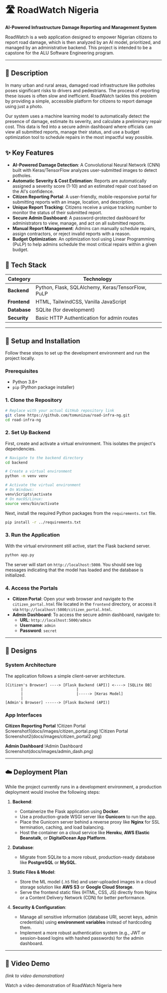 # 🛣️ RoadWatch Nigeria

**AI-Powered Infrastructure Damage Reporting and Management System**

RoadWatch is a web application designed to empower Nigerian citizens to report road damage, which is then analyzed by an AI model, prioritized, and managed by an administrative backend. This project is intended to be a capstone for the ALU Software Engineering program.

---

## 📜 Description

In many urban and rural areas, damaged road infrastructure like potholes poses significant risks to drivers and pedestrians. The process of reporting these issues is often slow and inefficient. RoadWatch tackles this problem by providing a simple, accessible platform for citizens to report damage using just a photo.

Our system uses a machine learning model to automatically detect the presence of damage, estimate its severity, and calculate a preliminary repair cost. This data is fed into a secure admin dashboard where officials can view all submitted reports, manage their status, and use a budget optimization tool to schedule repairs in the most impactful way possible.

## ✨ Key Features

- **AI-Powered Damage Detection**: A Convolutional Neural Network (CNN) built with Keras/TensorFlow analyzes user-submitted images to detect potholes.
- **Automatic Severity & Cost Estimation**: Reports are automatically assigned a severity score (1-10) and an estimated repair cost based on the AI's confidence.
- **Citizen Reporting Portal**: A user-friendly, mobile-responsive portal for submitting reports with an image, location, and description.
- **Unique Report Tracking**: Citizens receive a unique tracking number to monitor the status of their submitted report.
- **Secure Admin Dashboard**: A password-protected dashboard for administrators to view, manage, and act on all submitted reports.
- **Manual Report Management**: Admins can manually schedule repairs, assign contractors, or reject invalid reports with a reason.
- **Budget Optimization**: An optimization tool using Linear Programming (PuLP) to help admins schedule the most critical repairs within a given budget.

## 🔧 Tech Stack

| Category      | Technology                                                                                             |
|---------------|--------------------------------------------------------------------------------------------------------|
| **Backend**   | Python, Flask, SQLAlchemy, Keras/TensorFlow, PuLP                                                      |
| **Frontend**  | HTML, TailwindCSS, Vanilla JavaScript                                                                  |
| **Database**  | SQLite (for development)                                                                               |
| **Security**  | Basic HTTP Authentication for admin routes                                                             |

---

## 🚀 Setup and Installation

Follow these steps to set up the development environment and run the project locally.

### Prerequisites
- Python 3.8+
- `pip` (Python package installer)

### 1. Clone the Repository

```bash
# Replace with your actual GitHub repository link
git clone https://github.com/tomunizua/road-infra-ng.git
cd road-infra-ng
```

### 2. Set Up Backend

First, create and activate a virtual environment. This isolates the project's dependencies.

```bash
# Navigate to the backend directory
cd backend

# Create a virtual environment
python -m venv venv

# Activate the virtual environment
# On Windows:
venv\Scripts\activate
# On macOS/Linux:
source venv/bin/activate
```

Next, install the required Python packages from the `requirements.txt` file.

```bash
pip install -r ../requirements.txt
```

### 3. Run the Application

With the virtual environment still active, start the Flask backend server.

```bash
python app.py
```

The server will start on `http://localhost:5000`. You should see log messages indicating that the model has loaded and the database is initialized.

### 4. Access the Portals

- **Citizen Portal**: Open your web browser and navigate to the `citizen_portal.html` file located in the `frontend` directory, or access it via `http://localhost:5000/citizen_portal.html`.
- **Admin Dashboard**: To access the secure admin dashboard, navigate to:
  - **URL**: `http://localhost:5000/admin`
  - **Username**: `admin`
  - **Password**: `secret`

---

## 🎨 Designs

### System Architecture

The application follows a simple client-server architecture.

```
[Citizen's Browser] ----> [Flask Backend (API)] <----> [SQLite DB]
       |                        |
       |                        |-----> [Keras Model]
       |
[Admin's Browser] ------> [Flask Backend (API)]
```

### App Interfaces

**Citizen Reporting Portal**
!Citizen Portal Screenshot1(docs/images/citizen_portal.png)
!Citizen Portal Screenshot2(docs/images/citizen_portal2.png)

**Admin Dashboard**
!Admin Dashboard Screenshot(docs/images/admin_dash.png)

---

## ☁️ Deployment Plan

While the project currently runs in a development environment, a production deployment would involve the following steps:

1.  **Backend**:
    -   Containerize the Flask application using **Docker**.
    -   Use a production-grade WSGI server like **Gunicorn** to run the app.
    -   Place the Gunicorn server behind a reverse proxy like **Nginx** for SSL termination, caching, and load balancing.
    -   Host the container on a cloud service like **Heroku**, **AWS Elastic Beanstalk**, or **DigitalOcean App Platform**.

2.  **Database**:
    -   Migrate from SQLite to a more robust, production-ready database like **PostgreSQL** or **MySQL**.

3.  **Static Files & Model**:
    -   Store the ML model (`.h5` file) and user-uploaded images in a cloud storage solution like **AWS S3** or **Google Cloud Storage**.
    -   Serve the frontend static files (HTML, CSS, JS) directly from Nginx or a Content Delivery Network (CDN) for better performance.

4.  **Security & Configuration**:
    -   Manage all sensitive information (database URI, secret keys, admin credentials) using **environment variables** instead of hardcoding them.
    -   Implement a more robust authentication system (e.g., JWT or session-based logins with hashed passwords) for the admin dashboard.

---

## 🎥 Video Demo

*(link to video demonstration)*

Watch a video demonstration of RoadWatch Nigeria here

